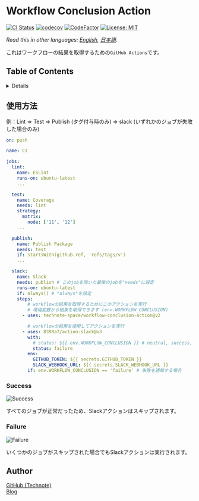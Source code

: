 # Workflow Conclusion Action

[![CI Status](https://github.com/technote-space/workflow-conclusion-action/workflows/CI/badge.svg)](https://github.com/technote-space/workflow-conclusion-action/actions)
[![codecov](https://codecov.io/gh/technote-space/workflow-conclusion-action/branch/main/graph/badge.svg)](https://codecov.io/gh/technote-space/workflow-conclusion-action)
[![CodeFactor](https://www.codefactor.io/repository/github/technote-space/workflow-conclusion-action/badge)](https://www.codefactor.io/repository/github/technote-space/workflow-conclusion-action)
[![License: MIT](https://img.shields.io/badge/License-MIT-blue.svg)](https://github.com/technote-space/workflow-conclusion-action/blob/main/LICENSE)

*Read this in other languages: [English](README.md), [日本語](README.ja.md).*

これはワークフローの結果を取得するための`GitHub Actions`です。

## Table of Contents

<!-- START doctoc generated TOC please keep comment here to allow auto update -->
<!-- DON'T EDIT THIS SECTION, INSTEAD RE-RUN doctoc TO UPDATE -->
<details>
<summary>Details</summary>

- [使用方法](#%E4%BD%BF%E7%94%A8%E6%96%B9%E6%B3%95)
  - [Success](#success)
  - [Failure](#failure)
- [Author](#author)

*generated with [TOC Generator](https://github.com/technote-space/toc-generator)*

</details>
<!-- END doctoc generated TOC please keep comment here to allow auto update -->

## 使用方法
例：Lint => Test => Publish (タグ付与時のみ) => slack (いずれかのジョブが失敗した場合のみ)
```yaml
on: push

name: CI

jobs:
  lint:
    name: ESLint
    runs-on: ubuntu-latest
    ...

  test:
    name: Coverage
    needs: lint
    strategy:
      matrix:
        node: ['11', '12']
    ...

  publish:
    name: Publish Package
    needs: test
    if: startsWith(github.ref, 'refs/tags/v')
    ...

  slack:
    name: Slack
    needs: publish # このjobを除いた最後のjobを"needs"に設定
    runs-on: ubuntu-latest
    if: always() # "always"を設定
    steps:
        # workflowの結果を取得するためにこのアクションを実行
        # 環境変数から結果を取得できます (env.WORKFLOW_CONCLUSION)
      - uses: technote-space/workflow-conclusion-action@v2

        # workflowの結果を使用してアクションを実行
      - uses: 8398a7/action-slack@v3
        with:
          # status: ${{ env.WORKFLOW_CONCLUSION }} # neutral, success, skipped, cancelled, timed_out, action_required, failure
          status: failure
        env:
          GITHUB_TOKEN: ${{ secrets.GITHUB_TOKEN }}
          SLACK_WEBHOOK_URL: ${{ secrets.SLACK_WEBHOOK_URL }}
        if: env.WORKFLOW_CONCLUSION == 'failure' # 失敗を通知する場合
```

### Success
![Success](https://raw.githubusercontent.com/technote-space/workflow-conclusion-action/images/success.png)

すべてのジョブが正常だったため、Slackアクションはスキップされます。

### Failure
![Failure](https://raw.githubusercontent.com/technote-space/workflow-conclusion-action/images/failure.png)

いくつかのジョブがスキップされた場合でもSlackアクションは実行されます。

## Author
[GitHub (Technote)](https://github.com/technote-space)  
[Blog](https://technote.space)
